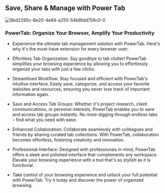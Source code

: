 ## Save, Share & Manage with Power Tab

![8bd2265c-8e20-4e84-a255-54b8fdd759c0-0](https://github.com/NAMANIND/powertab-extention/assets/88327184/df5ec770-6495-4f77-b41d-864f0d29c346)

### PowerTab: Organize Your Browser, Amplify Your Productivity

- Experience the ultimate tab management solution with PowerTab. Here's why it's the must-have extension for every browser user:

- Effortless Tab Organization: Say goodbye to tab clutter! PowerTab simplifies your browsing experience by allowing you to effortlessly organize your tabs with just a few clicks.

- Streamlined Workflow: Stay focused and efficient with PowerTab's intuitive interface. Easily save, categorize, and access your favorite websites and resources, ensuring you never lose track of important information again.

- Save and Access Tab Groups: Whether it's project research, client communications, or personal interests, PowerTab enables you to save and access tab groups instantly. No more digging through endless tabs – find what you need with ease.

- Enhanced Collaboration: Collaborate seamlessly with colleagues and friends by sharing curated tab collections. With PowerTab, collaboration becomes effortless, fostering creativity and innovation.

- Professional Interface: Designed with professionals in mind, PowerTab offers a sleek and polished interface that complements any workspace. Elevate your browsing experience with a tool that's as stylish as it is functional.

- Take control of your browsing experience and unlock your full potential with PowerTab. Try it today and discover the power of organized browsing.
